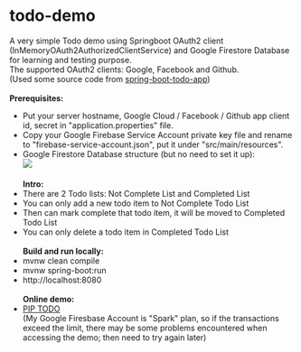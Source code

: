 # todo-demo
A very simple Todo demo using Springboot OAuth2 client (InMemoryOAuth2AuthorizedClientService) and Google Firestore Database for learning and testing purpose.<br />
The supported OAuth2 clients: Google, Facebook and Github.<br />
(Used some source code from <a href="https://github.com/sohamds1/spring-boot-todo-app">spring-boot-todo-app</a>)<br />
<br />
<b>Prerequisites:</b><br />
- Put your server hostname, Google Cloud / Facebook / Github app client id, secret in "application.properties" file.<br />
- Copy your Google Firebase Service Account private key file and rename to "firebase-service-account.json", put it under "src/main/resources".<br />
- Google Firestore Database structure (but no need to set it up):<br />
<img src="https://firebasestorage.googleapis.com/v0/b/todo-5b5f4.appspot.com/o/todo-demo%2Ftodo-firebase-db-structure.jpg?alt=media&token=560f4d22-b4bb-47b2-af25-05912d4201dd" /><br /><br />
<b>Intro:</b><br />
- There are 2 Todo lists: Not Complete List and Completed List<br />
- You can only add a new todo item to Not Complete Todo List<br />
- Then can mark complete that todo item, it will be moved to Completed Todo List<br />
- You can only delete a todo item in Completed Todo List<br /><br />
<b>Build and run locally:</b><br />
- mvnw clean compile<br />
- mvnw spring-boot:run<br />
- http://localhost:8080<br /><br />
<b>Online demo:</b><br />
- <a href="https://pip-todo-thkfg6rqga-uc.a.run.app">PIP TODO</a><br />
(My Google Firesbase Account is "Spark" plan, so if the transactions exceed the limit, there may be some problems encountered when accessing the demo; then need to try again later)
